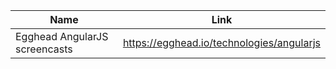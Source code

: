 Name | Link
------------ | -------------
Egghead AngularJS screencasts | https://egghead.io/technologies/angularjs
